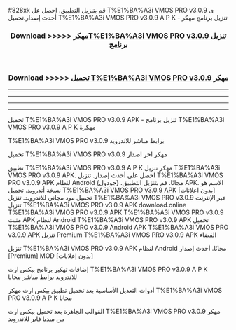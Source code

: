 #828xk قم بتنزيل التطبيق. احصل عل T%E1%BA%A3i VMOS PRO v3.0.9 ى أحدث إصدار.تحميل T%E1%BA%A3i VMOS PRO v3.0.9 A P K - تنزيل برنامج مهكر



<div align="center">
<h3>Download >>>>> <a href="https://ar-sites.web.app/?ar= T%E1%BA%A3i VMOS PRO v3.0.9">مهكرT%E1%BA%A3i VMOS PRO v3.0.9 تنزيل برنامج</a></h3><br>

<h3>Download >>>>> <a href="https://ar-sites.web.app/?ar= T%E1%BA%A3i VMOS PRO v3.0.9">تحميل T%E1%BA%A3i VMOS PRO v3.0.9 مهكر</a></h3>
</div>


----------------------------------------------------------

----------------------------------------------------------

----------------------------------------------------------

----------------------------------------------------------


تحميل T%E1%BA%A3i VMOS PRO v3.0.9 APK - تنزيل برنامج T%E1%BA%A3i VMOS PRO v3.0.9 A P K مهكرة

T%E1%BA%A3i VMOS PRO v3.0.9 برابط مباشر للاندرويد

تحميل T%E1%BA%A3i VMOS PRO v3.0.9 مهكر اخر اصدار

تطبيق T%E1%BA%A3i VMOS PRO v3.0.9 A P K مهكر
تنزيل T%E1%BA%A3i VMOS PRO v3.0.9 APK. احصل على أحدث إصدار.
تنزيل T%E1%BA%A3i VMOS PRO v3.0.9 APK لنظام Android مجانًا.
قم بتنزيل التطبيق. {جودول} APK. الاسم هو نسخة أندرويد.
تحميل T%E1%BA%A3i VMOS PRO v3.0.9 APK [بدون اعلانات]
تحميل مود مجاني للاندرويد.
تنزيل T%E1%BA%A3i VMOS PRO v3.0.9 عبر الإنترنت
تنزيل T%E1%BA%A3i VMOS PRO v3.0.9 APK
download.online T%E1%BA%A3i VMOS PRO v3.0.9 APK
T%E1%BA%A3i VMOS PRO v3.0.9 مثبت APK لنظام Android
T%E1%BA%A3i VMOS PRO v3.0.9 APK
تحميل T%E1%BA%A3i VMOS PRO v3.0.9 Android APK
T%E1%BA%A3i VMOS PRO v3.0.9 APK تنزيل Premium
T%E1%BA%A3i VMOS PRO v3.0.9 APK الفضاء

تنزيل T%E1%BA%A3i VMOS PRO v3.0.9 APK لنظام Android مجانًا. أحدث إصدار [Premium] MOD [بدون إعلانات]

إضافات تهكير برنامج بيكس ارت T%E1%BA%A3i VMOS PRO v3.0.9 A P K للاندرويد برابط مباشر مجانا

أدوات التعديل الأساسية بعد تحميل تطبيق بيكس ارت مهكر T%E1%BA%A3i VMOS PRO v3.0.9 A P K مجانا

القوالب الجاهزة بعد تحميل بيكس ارت T%E1%BA%A3i VMOS PRO v3.0.9 مهكر من ميديا فاير للاندرويد



